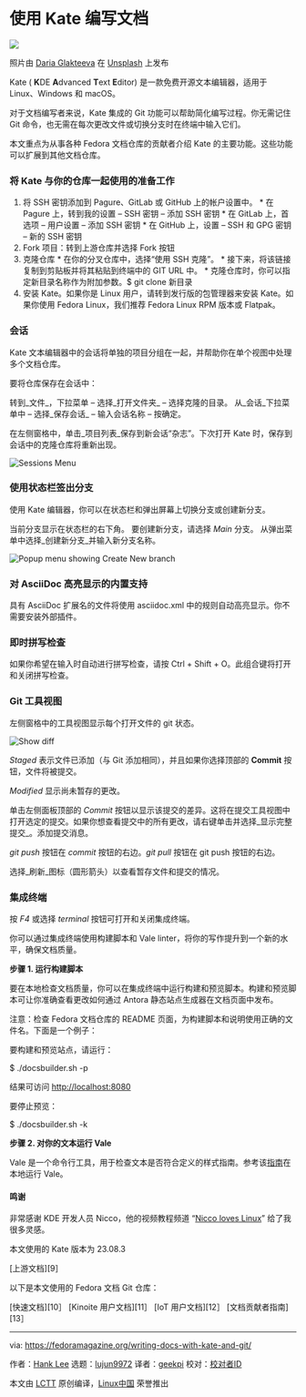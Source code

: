 [#]: subject: "Writing Docs with Kate"
[#]: via: "https://fedoramagazine.org/writing-docs-with-kate-and-git/"
[#]: author: "Hank Lee https://fedoramagazine.org/author/hankuoffroad/"
[#]: collector: "lujun9972/lctt-scripts-1700446145"
[#]: translator: "geekpi"
[#]: reviewer: " "
[#]: publisher: " "
[#]: url: " "

使用 Kate 编写文档
======

![][1]

照片由 [Daria Glakteeva][2] 在 [Unsplash][3] 上发布

Kate ( **K**DE **A**dvanced **T**ext **E**ditor) 是一款免费开源文本编辑器，适用于 Linux、Windows 和 macOS。

对于文档编写者来说，Kate 集成的 Git 功能可以帮助简化编写过程。你无需记住 Git 命令，也无需在每次更改文件或切换分支时在终端中输入它们。

本文重点为从事各种 Fedora 文档仓库的贡献者介绍 Kate 的主要功能。这些功能可以扩展到其他文档仓库。

### 将 Kate 与你的仓库一起使用的准备工作

   1. 将 SSH 密钥添加到 Pagure、GitLab 或 GitHub 上的帐户设置中。
     * 在 Pagure 上，转到我的设置 – SSH 密钥 – 添加 SSH 密钥
     * 在 GitLab 上，首选项 – 用户设置 – 添加 SSH 密钥
     * 在 GitHub 上，设置 – SSH 和 GPG 密钥 – 新的 SSH 密钥
   2. Fork 项目：转到上游仓库并选择 Fork 按钮
   3. 克隆仓库
     * 在你的分叉仓库中，选择“使用 SSH 克隆”。
     * 接下来，将该链接复制到剪贴板并将其粘贴到终端中的 GIT URL 中。
     * 克隆仓库时，你可以指定新目录名称作为附加参数。$ git clone <GIT URL> 新目录
   4. 安装 Kate。如果你是 Linux 用户，请转到发行版的包管理器来安装 Kate。如果你使用 Fedora Linux，我们推荐 Fedora Linux RPM 版本或 Flatpak。



### 会话

Kate 文本编辑器中的会话将单独的项目分组在一起，并帮助你在单个视图中处理多个文档仓库。

要将仓库保存在会话中：

转到_文件_，下拉菜单 – 选择_打开文件夹_ – 选择克隆的目录。
从_会话_下拉菜单中 – 选择_保存会话_ – 输入会话名称 – 按确定。

在左侧窗格中，单击_项目列表_保存到新会话“杂志”。下次打开 Kate 时，保存到会话中的克隆仓库将重新出现。

![Sessions Menu][4]

### 使用状态栏签出分支

使用 Kate 编辑器，你可以在状态栏和弹出屏幕上切换分支或创建新分支。

当前分支显示在状态栏的右下角。
要创建新分支，请选择 _Main_ 分支。
从弹出菜单中选择_创建新分支_并输入新分支名称。

![Popup menu showing Create New branch][5]

### 对 AsciiDoc 高亮显示的内置支持

具有 AsciiDoc 扩展名的文件将使用 asciidoc.xml 中的规则自动高亮显示。你不需要安装外部插件。

### 即时拼写检查

如果你希望在输入时自动进行拼写检查，请按 Ctrl + Shift + O。此组合键将打开和关闭拼写检查。

### Git 工具视图

左侧窗格中的工具视图显示每个打开文件的 git 状态。

![Show diff][6]

_Staged_ 表示文件已添加（与 Git 添加相同），并且如果你选择顶部的 **Commit** 按钮，文件将被提交。

_Modified_ 显示尚未暂存的更改。

单击左侧面板顶部的 _Commit_ 按钮以显示该提交的差异。这将在提交工具视图中打开选定的提交。如果你想查看提交中的所有更改，请右键单击并选择_显示完整提交_。添加提交消息。

_git push_ 按钮在 _commit_ 按钮的右边。_git pull_ 按钮在 git push 按钮的右边。

选择_刷新_图标（圆形箭头）以查看暂存文件和提交的情况。

### 集成终端

按 _F4_ 或选择 _terminal_ 按钮可打开和关闭集成终端。

你可以通过集成终端使用构建脚本和 Vale linter，将你的写作提升到一个新的水平，确保文档质量。

**步骤 1. 运行构建脚本**

要在本地检查文档质量，你可以在集成终端中运行构建和预览脚本。构建和预览脚本可让你准确查看更改如何通过 Antora 静态站点生成器在文档页面中发布。

注意：检查 Fedora 文档仓库的 README 页面，为构建脚本和说明使用正确的文件名。下面是一个例子：

要构建和预览站点，请运行：

$ ./docsbuilder.sh -p

结果可访问 <http://localhost:8080>

要停止预览：

$ ./docsbuilder.sh -k

**步骤 2. 对你的文本运行 Vale**

Vale 是一个命令行工具，用于检查文本是否符合定义的样式指南。参考该[指南][7]在本地运行 Vale。

#### 鸣谢

非常感谢 KDE 开发人员 Nicco，他的视频教程频道 “[Nicco loves Linux][8]” 给了我很多灵感。

本文使用的 Kate 版本为 23.08.3

[上游文档][9］

以下是本文使用的 Fedora 文档 Git 仓库：

[快速文档][10］
[Kinoite 用户文档][11］
[IoT 用户文档][12］
[文档贡献者指南][13］

--------------------------------------------------------------------------------

via: https://fedoramagazine.org/writing-docs-with-kate-and-git/

作者：[Hank Lee][a]
选题：[lujun9972][b]
译者：[geekpi](https://github.com/geekpi)
校对：[校对者ID](https://github.com/校对者ID)

本文由 [LCTT](https://github.com/LCTT/TranslateProject) 原创编译，[Linux中国](https://linux.cn/) 荣誉推出

[a]: https://fedoramagazine.org/author/hankuoffroad/
[b]: https://github.com/lujun9972
[1]: https://fedoramagazine.org/wp-content/uploads/2023/12/writing_w_kate-816x345.jpg
[2]: https://unsplash.com/@olenichek?utm_content=creditCopyText&utm_medium=referral&utm_source=unsplash
[3]: https://unsplash.com/photos/a-person-typing-on-a-laptop-on-a-desk-2w0IdiEI-hg?utm_content=creditCopyText&utm_medium=referral&utm_source=unsplash
[4]: https://fedoramagazine.org/wp-content/uploads/2023/12/1-multirepo-1024x418.png
[5]: https://fedoramagazine.org/wp-content/uploads/2023/12/2-branch-1024x493.png
[6]: https://fedoramagazine.org/wp-content/uploads/2023/12/4-Show-diff-1024x313.png
[7]: https://docs.fedoraproject.org/en-US/fedora-docs/contributing-docs/tools-vale-linter/
[8]: https://www.youtube.com/c/Niccol%C3%B2Ve
[9]: https://docs.kde.org/stable5/en/kate/kate/index.html
[10]: https://pagure.io/fedora-docs/quick-docs.git
[11]: https://pagure.io/fedora-kde/kinoite-docs.git
[12]: https://github.com/fedora-iot/iot-docs.git
[13]: https://gitlab.com/fedora/docs/community-tools/documentation-contributors-guide.git
